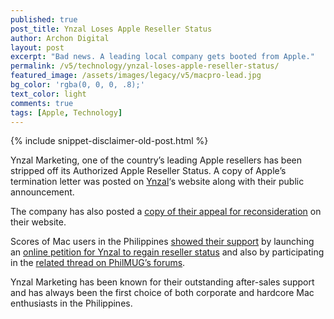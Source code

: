 ```yaml
---
published: true
post_title: Ynzal Loses Apple Reseller Status
author: Archon Digital
layout: post
excerpt: "Bad news. A leading local company gets booted from Apple."
permalink: /v5/technology/ynzal-loses-apple-reseller-status/
featured_image: /assets/images/legacy/v5/macpro-lead.jpg
bg_color: 'rgba(0, 0, 0, .8);'
text_color: light
comments: true
tags: [Apple, Technology]
---
```

{% include snippet-disclaimer-old-post.html %}

Ynzal Marketing, one of the country&#8217;s leading Apple resellers has been stripped off its Authorized Apple Reseller Status. A copy of Apple&#8217;s termination letter was posted on <a href="http://www.ynzal.com/" target="_blank">Ynzal</a>&#8216;s website along with their public announcement.<!--more-->

The company has also posted a <a href="http://www.ynzal.com/appeal1.html" target="_blank">copy of their appeal for reconsideration</a> on their website.

Scores of Mac users in the Philippines <a href="http://www.ynzal.com/support_ltrs1.html" target="_blank">showed their support</a> by launching an <a href="http://www.petitiononline.com/yn0001/petition.html" target="_blank">online petition for Ynzal to regain reseller status</a> and also by participating in the <a href="http://www.philmug.ph/forum/showthread.php?t=38639" target="_blank">related thread on PhilMUG&#8217;s forums</a>.

Ynzal Marketing has been known for their outstanding after-sales support and has always been the first choice of both corporate and hardcore Mac enthusiasts in the Philippines.